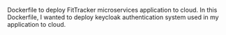 Dockerfile to deploy FitTracker microservices application to cloud.
In this Dockerfile, I wanted to deploy keycloak authentication system used in my application to cloud.
